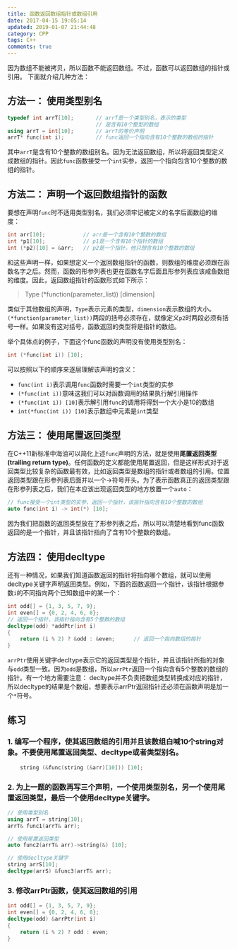 ```yaml
---
title: 函数返回数组指针或数组引用
date: 2017-04-15 19:05:14
updated: 2019-01-07 21:44:48
category: CPP
tags: C++
comments: true
---
```

因为数组不能被拷贝，所以函数不能返回数组。不过，函数可以返回数组的指针或引用。
下面就介绍几种方法：

<!--more-->

## 方法一： 使用类型别名
```C++
typedef int arrT[10];       // arrT是一个类型别名，表示的类型
                            // 是含有10个整型的数组
using arrT = int[10];       // arrT的等价声明
arrT* func(int i);          // func返回一个指向含有10个整数的数组的指针
```
其中`arrT`是含有10个整数的数组别名。因为无法返回数组，所以将返回类型定义成数组的指针。因此`func`函数接受一个`int`实参，返回一个指向包含10个整数的数组的指针。

## 方法二： 声明一个返回数组指针的函数
要想在声明`func`时不适用类型别名，我们必须牢记被定义的名字后面数组的维度：
```C++
int arr[10];            // arr是一个含有10个整数的数组
int *p1[10];            // p1是一个含有10个指针的数组
int (*p2)[10] = &arr;   // p2是一个指针，他只想含有10个整数的数组
```
和这些声明一样，如果想定义一个返回数组指针的函数，则数组的维度必须跟在函数名字之后。然而，函数的形参列表也更在函数名字后面且形参列表应该咸鱼数组的维度。因此，返回数组指针的函数形式如下所示：

> Type (*function(parameter_list)) [dimension]

类似于其他数组的声明，`Type`表示元素的类型，`dimension`表示数组的大小。`(*function(parameter_list))`两段的括号必须存在，就像定义`p2`时两段必须有括号一样。如果没有这对括号，函数返回的类型将是指针的数组。

举个具体点的例子，下面这个func函数的声明没有使用类型别名：
```C++
int (*func(int i)) [10];
```
可以按照以下的顺序来逐层理解该声明的含义：

 - `func(int i)`表示调用`func`函数时需要一个`int`类型的实参
 - `(*func(int i))`意味这我们可以对函数调用的结果执行解引用操作
 - `(*func(int i)) [10]`表示解引用`func`的调用将得到一个大小是10的数组
 - `int(*func(int i)) [10]`表示数组中元素是`int`类型

## 方法三： 使用尾置返回类型
在C++11新标准中海油可以简化上述`func`声明的方法，就是使用**尾置返回类型(trailing return type)**。任何函数的定义都能使用尾置返回，但是这样形式对于返回类型比较复杂的函数最有效，比如返回类型是数组的指针或者数组的引用。位置返回类型跟在形参列表后面并以一个->符号开头。为了表示函数真正的返回类型跟在形参列表之后，我们在本应该出现返回类型的地方放置一个`auto`：

```C++
// func接受一个int类型的实参，返回一个指针，该指针指向含有10个整数的数组
auto func(int i) -> int(*) [10];
```
因为我们把函数的返回类型放在了形参列表之后，所以可以清楚地看到func函数返回的是一个指针，并且该指针指向了含有10个整数的数组。

## 方法四： 使用decltype
还有一种情况，如果我们知道函数返回的指针将指向哪个数组，就可以使用decltype关键字声明返回类型。例如，下面的函数返回一个指针，该指针根据参数`i`的不同指向两个已知数组中的某一个：
```C++
int odd[] = {1, 3, 5, 7, 9};
int even[] = {0, 2, 4, 6, 8};
// 返回一个指针，该指针指向含有5个整数的数组
decltype(odd) *addPtr(int i)
{
    return (i % 2) ? &odd : &even;      // 返回一个指向数组的指针
}
```
`arrPtr`使用关键字decltype表示它的返回类型是个指针，并且该指针所指的对象与`odd`类型一致。因为`odd`是数组，所以`arrPtr`返回一个指向含有5个整数的数组的指针。有一个地方需要注意： decltype并不负责把数组类型转换成对应的指针，所以decltype的结果是个数组，想要表示arrPtr返回指针还必须在函数声明是加一个`*`符号。

## 练习
### 1. 编写一个程序，使其返回数组的引用并且该数组白喊10个string对象。不要使用尾置返回类型、decltype或者类型别名。
```C++
    string (&func(string (&arr)[10])) [10];
```
### 2. 为上一题的函数再写三个声明，一个使用类型别名，另一个使用尾置返回类型，最后一个使用decltype关键字。
```C++
// 使用类型别名
using arrT = string[10];
arrT& func1(arrT& arr);

// 使用尾置返回类型
auto func2(arrT& arr)->string(&) [10];

// 使用decltype关键字
string arrS[10];
decltype(arrS) &func3(arrT& arr);
```
### 3. 修改arrPtr函数，使其返回数组的引用
```C++
int odd[] = {1, 3, 5, 7, 9};
int even[] = {0, 2, 4, 6, 8};
decltype(odd) &arrPtr(int i)
{
    return (i % 2) ? odd : even;
}
```


